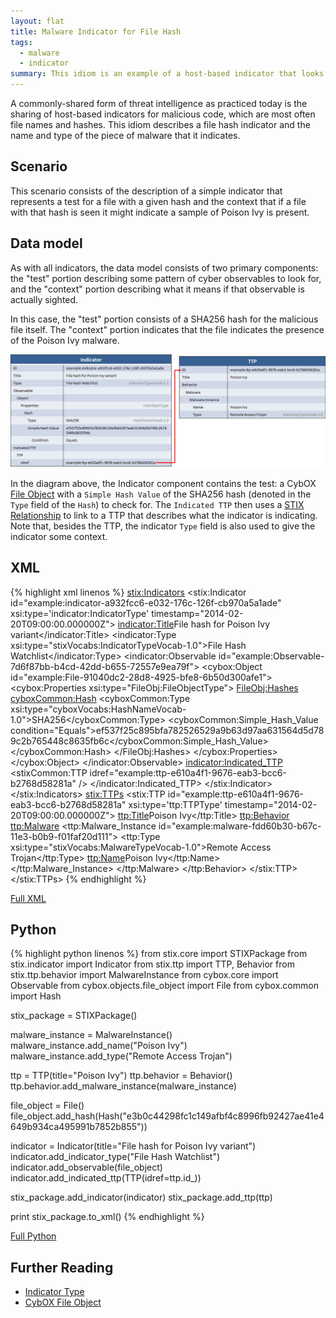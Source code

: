 ```yaml
---
layout: flat
title: Malware Indicator for File Hash
tags:
  - malware
  - indicator
summary: This idiom is an example of a host-based indicator that looks for a piece of malware through a file hash. File hash watchlists generally take this form.
---
```


A commonly-shared form of threat intelligence as practiced today is the sharing of host-based indicators for malicious code, which are most often file names and hashes. This idiom describes a file hash indicator and the name and type of the piece of malware that it indicates.

## Scenario

This scenario consists of the description of a simple indicator that represents a test for a file with a given hash and the context that if a file with that hash is seen it might indicate a sample of Poison Ivy is present.

## Data model

As with all indicators, the data model consists of two primary components: the "test" portion describing some pattern of cyber observables to look for, and the "context" portion describing what it means if that observable is actually sighted.

In this case, the "test" portion consists of a SHA256 hash for the malicious file itself. The "context" portion indicates that the file indicates the presence of the Poison Ivy malware.

<img src="diagram.png" alt="File hash indicator" />

In the diagram above, the Indicator component contains the test: a CybOX [File Object](/data-model/{{site.current_version}}/FileObj/FileObjectType/) with a `Simple Hash Value` of the SHA256 hash (denoted in the `Type` field of the `Hash`) to check for. The `Indicated TTP` then uses a [STIX Relationship](/documentation/concepts/relationships) to link to a TTP that describes what the indicator is indicating. Note that, besides the TTP, the indicator `Type` field is also used to give the indicator some context.

## XML

{% highlight xml linenos %}
    <stix:Indicators>
        <stix:Indicator id="example:indicator-a932fcc6-e032-176c-126f-cb970a5a1ade" xsi:type='indicator:IndicatorType'  timestamp="2014-02-20T09:00:00.000000Z">
            <indicator:Title>File hash for Poison Ivy variant</indicator:Title>
            <indicator:Type xsi:type="stixVocabs:IndicatorTypeVocab-1.0">File Hash Watchlist</indicator:Type>
            <indicator:Observable id="example:Observable-7d6f87bb-b4cd-42dd-b655-72557e9ea79f">
                <cybox:Object id="example:File-91040dc2-28d8-4925-bfe8-6b50d300afe1">
                    <cybox:Properties xsi:type="FileObj:FileObjectType">
                        <FileObj:Hashes>
                            <cyboxCommon:Hash>
                                <cyboxCommon:Type xsi:type="cyboxVocabs:HashNameVocab-1.0">SHA256</cyboxCommon:Type>
                                <cyboxCommon:Simple_Hash_Value condition="Equals">ef537f25c895bfa782526529a9b63d97aa631564d5d789c2b765448c8635fb6c</cyboxCommon:Simple_Hash_Value>
                            </cyboxCommon:Hash>
                        </FileObj:Hashes>
                    </cybox:Properties>
                </cybox:Object>
            </indicator:Observable>
            <indicator:Indicated_TTP>
                <stixCommon:TTP idref="example:ttp-e610a4f1-9676-eab3-bcc6-b2768d58281a" />
            </indicator:Indicated_TTP>
        </stix:Indicator>
    </stix:Indicators>
    <stix:TTPs>
        <stix:TTP id="example:ttp-e610a4f1-9676-eab3-bcc6-b2768d58281a" xsi:type='ttp:TTPType'  timestamp="2014-02-20T09:00:00.000000Z">
            <ttp:Title>Poison Ivy</ttp:Title>
            <ttp:Behavior>
                <ttp:Malware>
                    <ttp:Malware_Instance id="example:malware-fdd60b30-b67c-11e3-b0b9-f01faf20d111">
                        <ttp:Type xsi:type="stixVocabs:MalwareTypeVocab-1.0">Remote Access Trojan</ttp:Type>
                        <ttp:Name>Poison Ivy</ttp:Name>
                    </ttp:Malware_Instance>
                </ttp:Malware>
            </ttp:Behavior>
        </stix:TTP>
    </stix:TTPs>
{% endhighlight %}

[Full XML](malware-indicator-for-file-hash.xml)

## Python

{% highlight python linenos %}
from stix.core import STIXPackage
from stix.indicator import Indicator
from stix.ttp import TTP, Behavior
from stix.ttp.behavior import MalwareInstance
from cybox.core import Observable
from cybox.objects.file_object import File
from cybox.common import Hash

stix_package = STIXPackage()
        
malware_instance = MalwareInstance()
malware_instance.add_name("Poison Ivy")
malware_instance.add_type("Remote Access Trojan")
    
ttp = TTP(title="Poison Ivy")
ttp.behavior = Behavior()
ttp.behavior.add_malware_instance(malware_instance)
    
file_object = File()
file_object.add_hash(Hash("e3b0c44298fc1c149afbf4c8996fb92427ae41e4649b934ca495991b7852b855"))
 
indicator = Indicator(title="File hash for Poison Ivy variant")
indicator.add_indicator_type("File Hash Watchlist")
indicator.add_observable(file_object)
indicator.add_indicated_ttp(TTP(idref=ttp.id_))
    
stix_package.add_indicator(indicator)
stix_package.add_ttp(ttp)
    
print stix_package.to_xml()
{% endhighlight %}

[Full Python](malware-indicator-for-file-hash.py)

## Further Reading

* [Indicator Type](/data-model/{{site.current_version}}/indicator/IndicatorType)
* [CybOX File Object](/data-model/{{site.current_version}}/FileObj/FileObjectType)
